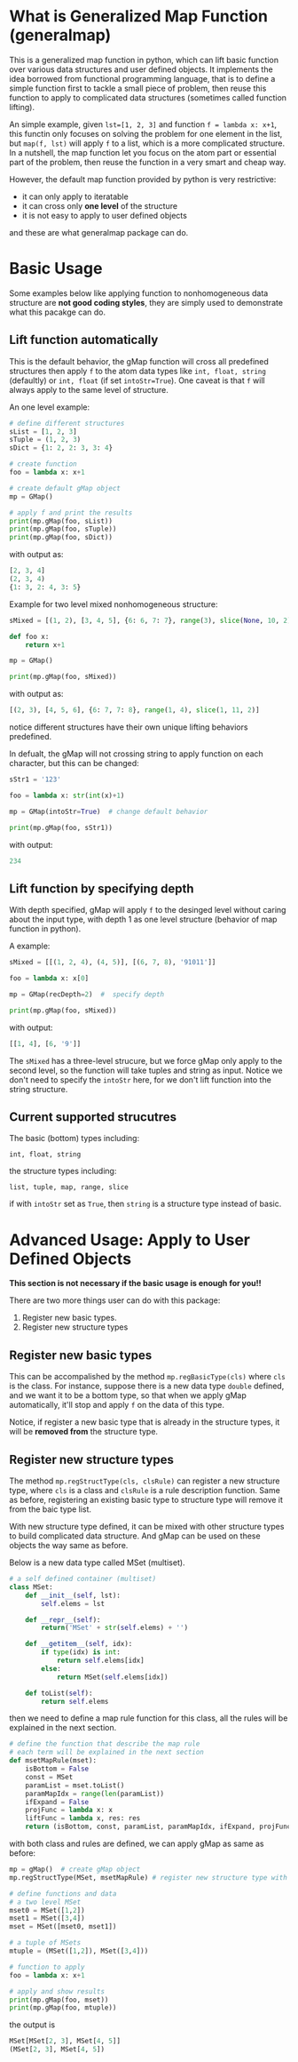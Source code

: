 # What is Generalized Map Function (generalmap)
This is a generalized map function in python, which can lift basic function over various data structures and user defined objects. It implements the idea borrowed from functional programming language, that is to define a simple function first to tackle a small piece of problem, then reuse this function to apply to complicated data structures (sometimes called function lifting).

An simple example, given `lst=[1, 2, 3]` and function `f = lambda x: x+1`, this functin only focuses on solving the problem for one element in the list, but `map(f, lst)` will apply `f` to a list, which is a more complicated structure. In a nutshell, the map function let you focus on the atom part or essential part of the problem, then reuse the function in a very smart and cheap way.

However, the default map function provided by python is very restrictive:
* it can only apply to iteratable
* it can cross only **one level** of the structure
* it is not easy to apply to user defined objects

and these are what generalmap package can do.

# Basic Usage
Some examples below like applying function to nonhomogeneous data structure are **not good coding styles**, they are simply used to demonstrate what this pacakge can do.

## Lift function automatically
This is the default behavior, the gMap function will cross all predefined structures then apply `f` to the atom data types like `int, float, string` (defaultly) or `int, float` (if set `intoStr=True`). One caveat is that `f` will always apply to the same level of structure.

An one level example:
```python
# define different structures
sList = [1, 2, 3]
sTuple = (1, 2, 3)
sDict = {1: 2, 2: 3, 3: 4}

# create function
foo = lambda x: x+1

# create default gMap object
mp = GMap()

# apply f and print the results
print(mp.gMap(foo, sList))
print(mp.gMap(foo, sTuple))
print(mp.gMap(foo, sDict))
```
with output as:
```python
[2, 3, 4]
(2, 3, 4)
{1: 3, 2: 4, 3: 5}
```

Example for two level mixed nonhomogeneous structure:
```python
sMixed = [(1, 2), [3, 4, 5], {6: 6, 7: 7}, range(3), slice(None, 10, 2)]

def foo x:
    return x+1

mp = GMap()

print(mp.gMap(foo, sMixed))
```
with output as:
```python
[(2, 3), [4, 5, 6], {6: 7, 7: 8}, range(1, 4), slice(1, 11, 2)]
```
notice different structures have their own unique lifting behaviors predefined.


In defualt, the gMap will not crossing string to apply function on each character, but this can be changed:
```python
sStr1 = '123'

foo = lambda x: str(int(x)+1)

mp = GMap(intoStr=True)  # change default behavior

print(mp.gMap(foo, sStr1))
```
with output:
```python
234
```

## Lift function by specifying depth
With depth specified, gMap will apply `f` to the desinged level without caring about the input type, with depth 1 as one level structure (behavior of map function in python).

A example:
```python
sMixed = [[(1, 2, 4), (4, 5)], [(6, 7, 8), '91011']]

foo = lambda x: x[0]

mp = GMap(recDepth=2)  #  specify depth

print(mp.gMap(foo, sMixed))
```
with output:
```python
[[1, 4], [6, '9']]
```
The `sMixed` has a three-level strucure, but we force gMap only apply to the second level, so the function will take tuples and string as input. Notice we don't need to specify the `intoStr` here, for we don't lift function into the string structure.

## Current supported strucutres
The basic (bottom) types including:

`int, float, string`

the structure types including:

`list, tuple, map, range, slice`

if with `intoStr` set as `True`, then `string` is a structure type instead of basic.

# Advanced Usage: Apply to User Defined Objects
**This section is not necessary if the basic usage is enough for you!!**

There are two more things user can do with this package:
1. Register new basic types.
1. Register new structure types 

## Register new basic types

This can be accompalished by the method `mp.regBasicType(cls)` where `cls` is the class. For instance, suppose there is a new data type `double` defined, and we want it to be a bottom type, so that when we apply gMap automatically, it'll stop and apply `f` on the data of this type. 

Notice, if register a new basic type that is already in the structure types, it will be **removed from** the structure type.

## Register new structure types

The method `mp.regStructType(cls, clsRule)` can register a new structure type, where `cls` is a class and `clsRule` is a rule description function. Same as before, registering an existing basic type to structure type will remove it from the baic type list. 

With new structure type defined, it can be mixed with other structure types to build complicated data structure. And gMap can be used on these objects the way same as before.

Below is a new data type called MSet (multiset).
```python
# a self defined container (multiset)
class MSet:
    def __init__(self, lst):
        self.elems = lst

    def __repr__(self):
        return('MSet' + str(self.elems) + '')

    def __getitem__(self, idx):
        if type(idx) is int:
            return self.elems[idx]
        else:
            return MSet(self.elems[idx])

    def toList(self):
        return self.elems
```

then we need to define a map rule function for this class, all the rules will be explained in the next section.

```python
# define the function that describe the map rule
# each term will be explained in the next section
def msetMapRule(mset):
    isBottom = False
    const = MSet
    paramList = mset.toList()
    paramMapIdx = range(len(paramList))
    ifExpand = False
    projFunc = lambda x: x
    liftFunc = lambda x, res: res
    return (isBottom, const, paramList, paramMapIdx, ifExpand, projFunc, liftFunc)
```

with both class and rules are defined, we can apply gMap as same as before:

```python
mp = gMap()  # create gMap object
mp.regStructType(MSet, msetMapRule) # register new structure type with rule

# define functions and data
# a two level MSet
mset0 = MSet([1,2])
mset1 = MSet([3,4])
mset = MSet([mset0, mset1])

# a tuple of MSets
mtuple = (MSet([1,2]), MSet([3,4]))

# function to apply
foo = lambda x: x+1

# apply and show results
print(mp.gMap(foo, mset))
print(mp.gMap(foo, mtuple))
```
the output is
```python
MSet[MSet[2, 3], MSet[4, 5]]
(MSet[2, 3], MSet[4, 5])
```
